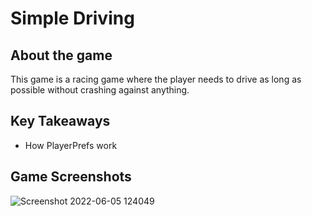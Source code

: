 # Simple Driving

## About the game
This game is a racing game where the player needs to drive as long as possible without crashing against anything.

## Key Takeaways
- How PlayerPrefs work

## Game Screenshots
![Screenshot 2022-06-05 124049](https://user-images.githubusercontent.com/80252098/172044583-88bc84c5-a84e-451d-bb40-70693d1f2426.png)
